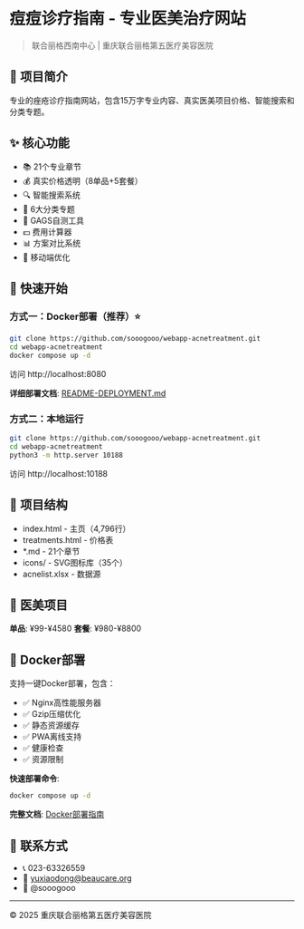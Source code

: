 # 痘痘诊疗指南 - 专业医美治疗网站

> 联合丽格西南中心 | 重庆联合丽格第五医疗美容医院

## 📖 项目简介

专业的痤疮诊疗指南网站，包含15万字专业内容、真实医美项目价格、智能搜索和分类专题。

## ✨ 核心功能

- 📚 21个专业章节
- 💰 真实价格透明（8单品+5套餐）
- 🔍 智能搜索系统
- 📂 6大分类专题
- 🧪 GAGS自测工具
- 💵 费用计算器
- 📊 方案对比系统
- 📱 移动端优化

## 🚀 快速开始

### 方式一：Docker部署（推荐）⭐

```bash
git clone https://github.com/sooogooo/webapp-acnetreatment.git
cd webapp-acnetreatment
docker compose up -d
```

访问 http://localhost:8080

**详细部署文档**: [README-DEPLOYMENT.md](./README-DEPLOYMENT.md)

### 方式二：本地运行

```bash
git clone https://github.com/sooogooo/webapp-acnetreatment.git
cd webapp-acnetreatment
python3 -m http.server 10188
```

访问 http://localhost:10188

## 📁 项目结构

- index.html - 主页（4,796行）
- treatments.html - 价格表
- *.md - 21个章节
- icons/ - SVG图标库（35个）
- acnelist.xlsx - 数据源

## 💊 医美项目

**单品**: ¥99-¥4580
**套餐**: ¥980-¥8800

## 🐳 Docker部署

支持一键Docker部署，包含：
- ✅ Nginx高性能服务器
- ✅ Gzip压缩优化
- ✅ 静态资源缓存
- ✅ PWA离线支持
- ✅ 健康检查
- ✅ 资源限制

**快速部署命令**:
```bash
docker compose up -d
```

**完整文档**: [Docker部署指南](./README-DEPLOYMENT.md)

## 📱 联系方式

- 📞 023-63326559
- 📧 yuxiaodong@beaucare.org
- 💬 @sooogooo

---

© 2025 重庆联合丽格第五医疗美容医院
